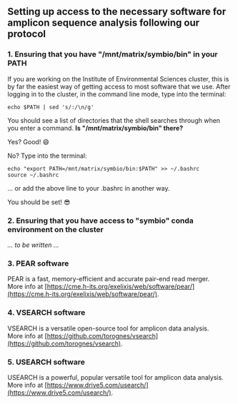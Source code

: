 ## Setting up access to the necessary software for amplicon sequence analysis following our protocol

### 1. Ensuring that you have "/mnt/matrix/symbio/bin" in your PATH
If you are working on the Institute of Environmental Sciences cluster, this is by far the easiest way of getting access to most software that we use.
After logging in to the cluster, in the command line mode, type into the terminal:  
  
`echo $PATH | sed 's/:/\n/g'`  
  
You should see a list of directories that the shell searches through when you enter a command. **Is "/mnt/matrix/symbio/bin" there?**  
  
Yes? Good! :smile:    
  
No? Type into the terminal:
```
echo "export PATH=/mnt/matrix/symbio/bin:$PATH" >> ~/.bashrc
source ~/.bashrc
```
... or add the above line to your .bashrc in another way.  
  
You should be set! :sunglasses:  
  

### 2. Ensuring that you have access to "symbio" conda environment on the cluster
_... to be written ..._


### 3. PEAR software
PEAR is a fast, memory-efficient and accurate pair-end read merger.  
More info at [https://cme.h-its.org/exelixis/web/software/pear/](https://cme.h-its.org/exelixis/web/software/pear/).  
  
  
### 4. VSEARCH software
VSEARCH is a versatile open-source tool for amplicon data analysis.  
More info at [https://github.com/torognes/vsearch](https://github.com/torognes/vsearch).  
  
  
### 5. USEARCH software
USEARCH is a powerful, popular versatile tool for amplicon data analysis.  
More info at [https://www.drive5.com/usearch/](https://www.drive5.com/usearch/).   
  
  
